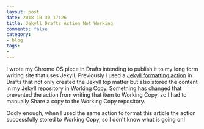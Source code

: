 ```yaml
---
layout: post
date: 2018-10-30 17:26
title: Jekyll Drafts Action Not Working
comments: false
category:
- blog
tags:
- 
---
```

I wrote my Chrome OS piece in Drafts intending to publish it to my long form writing site that uses Jekyll. Previously I used a [Jekyll formatting action](https://actions.getdrafts.com/a/1GO) in Drafts that not only created the Jekyll top matter but also stored the content in my Jekyll repository in Working Copy. Something has changed that prevented the action from writing that item to Working Copy, so I had to manually Share a copy to the Working Copy repository.

Oddly enough, when I used the same action to format this article the action successfully stored to Working Copy, so I don't know what is going on!